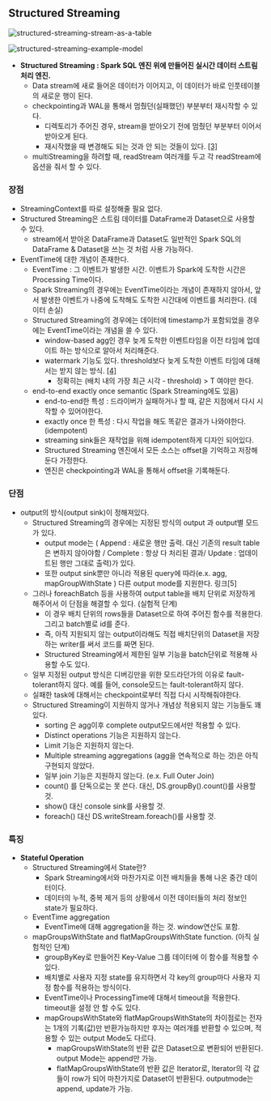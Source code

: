 ## Structured Streaming

![structured-streaming-stream-as-a-table](https://user-images.githubusercontent.com/10977644/166201342-933f4dbf-b017-4518-b930-9645cfe661a5.png)

![structured-streaming-example-model](https://user-images.githubusercontent.com/10977644/166201366-7d3cfbf2-3fcf-4ba1-8311-daf25bd70bcc.png)


- **Structured Streaming : Spark SQL 엔진 위에 만들어진 실시간 데이터 스트림 처리 엔진.**
    - Data stream에 새로 들어온 데이터가 이어지고, 이 데이터가 바로 인풋테이블의 새로운 행이 된다.
    - checkpointing과 WAL을 통해서 멈췄던(실패했던) 부분부터 재시작할 수 있다.
        - 디렉토리가 주어진 경우, stream을 받아오기 전에 멈췄던 부분부터 이어서 받아오게 된다.
        - 재시작했을 때 변경해도 되는 것과 안 되는 것들이 있다. [[3]](http://spark.apache.org/docs/latest/structured-streaming-programming-guide.html#recovery-semantics-after-changes-in-a-streaming-query)
    - multiStreaming을 하려할 때, readStream 여러개를 두고 각 readStream에 옵션을 줘서 할 수 있다.

### 장점
- StreamingContext를 따로 설정해줄 필요 없다.
- Structured Streaming은 스트림 데이터를 DataFrame과 Dataset으로 사용할 수 있다.
    - stream에서 받아온 DataFrame과 Dataset도 일반적인 Spark SQL의 DataFrame & Dataset을 쓰는 것 처럼 사용 가능하다.
- EventTime에 대한 개념이 존재한다.
    - EventTime : 그 이벤트가 발생한 시간. 이벤트가 Spark에 도착한 시간은 Processing Time이다.
    - Spark Streaming의 경우에는 EventTime이라는 개념이 존재하지 않아서, 앞서 발생한 이벤트가 나중에 도착해도 도착한 시간대에 이벤트를 처리한다. (데이터 손실)
    - Structured Streaming의 경우에는 데이터에 timestamp가 포함되었을 경우에는 EventTime이라는 개념을 쓸 수 있다.
        - window-based agg인 경우 늦게 도착한 이벤트타임을 이전 타임에 업데이트 하는 방식으로 알아서 처리해준다.
        - watermark 기능도 있다. threshold보다 늦게 도착한 이벤트 타임에 대해서는 받지 않는 방식. [[4]](https://spark.apache.org/docs/latest/structured-streaming-programming-guide.html#handling-late-data-and-watermarking)
            - 정확히는 (배치 내의 가장 최근 시각 - threshold) > T 여야만 한다.
    - end-to-end exactly once semantic (Spark Streaming에도 있음)
        - end-to-end한 특성 : 드라이버가 실패하거나 할 때, 같은 지점에서 다시 시작할 수 있어야한다.
        - exactly once 한 특성 : 다시 작업을 해도 똑같은 결과가 나와야한다. (idempotent)
        - streaming sink들은 재작업을 위해 idempotent하게 디자인 되어있다.
        - Structured Streaming 엔진에서 모든 소스는 offset을 기억하고 저장해둔다 가정한다.
        - 엔진은 checkpointing과 WAL을 통해서 offset을 기록해둔다.
    
### 단점  
- output의 방식(output sink)이 정해져있다.
    - Structured Streaming의 경우에는 지정된 방식의 output 과 output별 모드가 있다.
        - output mode는 ( Append : 새로운 행만 출력. 대신 기존의 result table은 변하지 않아야함 / Complete : 항상 다 처리된 결과/ Update : 업데이트된 행만 그대로 출력)가 있다.
        - 또한 output sink뿐만 아니라 적용된 query에 따라(e.x. agg, mapGroupWithState ) 다른 output mode를 지원한다. 링크[5]
    - 그러나 foreachBatch 등을 사용하여 output table을 배치 단위로 저장하게 해주어서 이 단점을 해결할 수 있다. (실험적 단계)
        - 이 경우 배치 단위의 rows들을 Dataset으로 하여 주어진 함수를 적용한다. 그리고 batch별로 id를 준다.
        - 즉, 아직 지원되지 않는 output이라해도 직접 배치단위의 Dataset을 저장하는 writer를 써서 코드를 짜면 된다.
        - Structured Streaming에서 제한된 일부 기능을 batch단위로 적용해 사용할 수도 있다.
    - 일부 지정된 output 방식은 디버깅만을 위한 모드라던가의 이유로 fault-tolerant하지 않다. 예를 들어, console모드는 fault-tolerant하지 않다.
    - 실패한 task에 대해서는 checkpoint로부터 직접 다시 시작해줘야한다.
    - Structured Streaming이 지원하지 않거나 개념상 적용되지 않는 기능들도 꽤 있다.
        - sorting 은 agg이후 complete output모드에서만 적용할 수 있다.
        - Distinct operations 기능은 지원하지 않는다.
        - Limit 기능은 지원하지 않는다.
        - Multiple streaming aggregations (agg을 연속적으로 하는 것)은 아직 구현되지 않았다.
        - 일부 join 기능은 지원하지 않는다. (e.x. Full Outer Join)
        - count() 를 단독으로는 못 쓴다. 대신, DS.groupBy().count()를 사용할 것.
        - show() 대신 console sink를 사용할 것.
        - foreach() 대신 DS.writeStream.foreach()를 사용할 것.

### 특징
- **Stateful Operation**
    - Structured Streaming에서 State란?
        - Spark Streaming에서와 마찬가지로 이전 배치들을 통해 나온 중간 데이터이다.
        - 데이터의 누적, 중복 제거 등의 상황에서 이전 데이터들의 처리 정보인 state가 필요하다.
    - EventTime aggregation
        - EventTime에 대해 aggregation을 하는 것. window연산도 포함.
    - mapGroupsWithState and flatMapGroupsWithState function. (아직 실험적인 단계)
        - groupByKey로 만들어진 Key-Value 그룹 데이터에 이 함수를 적용할 수 있다.
        - 배치별로 사용자 지정 state를 유지하면서 각 key의 group마다 사용자 지정 함수를 적용하는 방식이다.
        - EventTime이나 ProcessingTime에 대해서 timeout을 적용한다. timeout을 설정 안 할 수도 있다.
        - mapGroupsWithState와 flatMapGroupsWithState의 차이점로는 전자는 1개의 기록(값)만 반환가능하지만 후자는 여러개를 반환할 수 있으며, 적용할 수 있는 output Mode도 다르다.
            - mapGroupsWithState의 반환 값은 Dataset으로 변환되어 반환된다. output Mode는 append만 가능.
            - flatMapGroupsWithState의 반환 값은 Iterator로, Iterator의 각 값들이 row가 되어 마찬가지로 Dataset이 반환된다. outputmode는 append, update가 가능.
